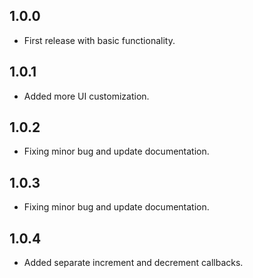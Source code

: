 ## 1.0.0

* First release with basic functionality.

## 1.0.1

* Added more UI customization.

## 1.0.2

* Fixing minor bug and update documentation.

## 1.0.3

* Fixing minor bug and update documentation.

## 1.0.4

* Added separate increment and decrement callbacks.